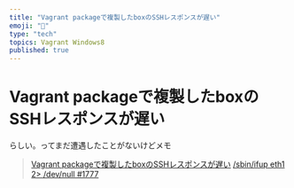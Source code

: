 ```yaml
---
title: "Vagrant packageで複製したboxのSSHレスポンスが遅い"
emoji: "📝"
type: "tech"
topics: Vagrant Windows8
published: true
---
```


# Vagrant packageで複製したboxのSSHレスポンスが遅い
らしい。ってまだ遭遇したことがないけどメモ
> [Vagrant packageで複製したboxのSSHレスポンスが遅い](http://blog.chacrue.com/posts/2014/slow-response-vagrant/)
> [/sbin/ifup eth1 2> /dev/null #1777](https://github.com/mitchellh/vagrant/issues/1777)

